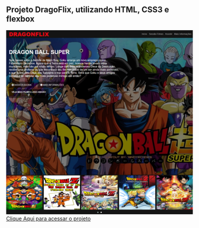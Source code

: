 ## Projeto DragoFlix, utilizando HTML, CSS3 e flexbox
<img src="imagem-do-site.png">
<a href="https://joaodedeusrsfilho.github.io/dragonflix/">Clique Aqui para acessar o projeto

